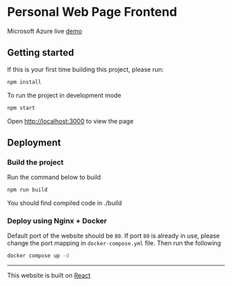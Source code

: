 # Personal Web Page Frontend
Microsoft Azure live [demo](http://20.120.12.187)

## Getting started

If this is your first time building this project, please run:
```sh
npm install
```

To run the project in development mode
```sh
npm start
```
Open [http://localhost:3000](http://localhost:3000) to view the page

## Deployment

### Build the project 
Run the command below to build
```sh
npm run build
```
You should find compiled code in ./build

### Deploy using Nginx + Docker
Default port of the website should be `80`. If port `80` is already in use, please change the port mapping in `docker-compose.yml` file.
Then run the following
```sh
docker compose up -d
```

---
This website is built on [React](https://reactjs.org/)